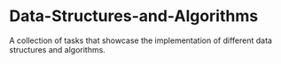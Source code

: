 # Data-Structures-and-Algorithms
A collection of tasks that showcase the implementation of different  data structures and algorithms.
